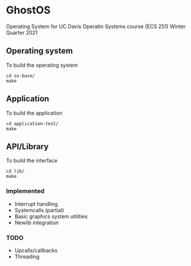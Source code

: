 # GhostOS
Operating System for UC Davis Operatin Systems course (ECS 251) Winter Quarter 2021

## Operating system
To build the operating system
```
cd os-base/
make
```

## Application
To build the application
```
cd application-test/
make
```


## API/Library
To build the interface
```
cd lib/
make
```


### Implemented
- Interrupt handling
- Systemcalls (partial)
- Basic graphics system utilities
- Newlib integration

### TODO
- Upcalls/callbacks
- Threading

